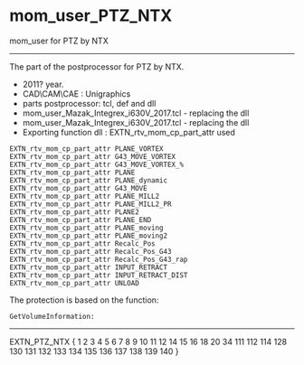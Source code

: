 # mom_user_PTZ_NTX
 mom_user for PTZ by NTX

____

The part of the postprocessor for PTZ by NTX.
- 2011? year.
- CAD\CAM\CAE : Unigraphics
- parts postprocessor: tcl, def and dll
- mom_user_Mazak_Integrex_i630V_2017.tcl - replacing the dll
- mom_user_Mazak_Integrex_i630V_2017.tcl - replacing the dll
- Exporting function dll : EXTN_rtv_mom_cp_part_attr
used
```
EXTN_rtv_mom_cp_part_attr PLANE_VORTEX
EXTN_rtv_mom_cp_part_attr G43_MOVE_VORTEX
EXTN_rtv_mom_cp_part_attr G43_MOVE_VORTEX_%
EXTN_rtv_mom_cp_part_attr PLANE
EXTN_rtv_mom_cp_part_attr PLANE_dynamic
EXTN_rtv_mom_cp_part_attr G43_MOVE
EXTN_rtv_mom_cp_part_attr PLANE_MILL2
EXTN_rtv_mom_cp_part_attr PLANE_MILL2_PR
EXTN_rtv_mom_cp_part_attr PLANE2
EXTN_rtv_mom_cp_part_attr PLANE_END
EXTN_rtv_mom_cp_part_attr PLANE_moving
EXTN_rtv_mom_cp_part_attr PLANE_moving2
EXTN_rtv_mom_cp_part_attr Recalc_Pos
EXTN_rtv_mom_cp_part_attr Recalc_Pos_G43
EXTN_rtv_mom_cp_part_attr Recalc_Pos_G43_rap
EXTN_rtv_mom_cp_part_attr INPUT_RETRACT
EXTN_rtv_mom_cp_part_attr INPUT_RETRACT_DIST
EXTN_rtv_mom_cp_part_attr UNLOAD
```

The protection is based on the function:
```
GetVolumeInformation:
```
____



 EXTN_PTZ_NTX {
    1
    2
    3
    4
    5
    6
    7
    8
    9
    10
    11
    12
    14
    15
    16
    18
    20
    34
    111
    112
    114
    128
    130
    131
    132
    133
    134
    135
    136
    137
    138
    139
    140
 }
